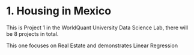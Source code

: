 # 1. Housing in Mexico

This is Project 1 in the WorldQuant University Data Science Lab, there will be 8 projects in total.


This one focuses on Real Estate and demonstrates Linear Regression

